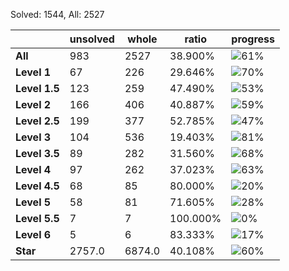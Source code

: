 Solved: 1544, All: 2527

| |unsolved|whole|ratio|progress|
|----|----|----|----|----|
|**All**| 983 | 2527 | 38.900%| ![61%](https://progress-bar.dev/61?title=All) |
|**Level 1**| 67 | 226 | 29.646%| ![70%](https://progress-bar.dev/70?title=Level+1++)|
|**Level 1.5**| 123 | 259 | 47.490%| ![53%](https://progress-bar.dev/53?title=Level+1.5)|
|**Level 2**| 166 | 406 | 40.887%| ![59%](https://progress-bar.dev/59?title=Level+2++)|
|**Level 2.5**| 199 | 377 | 52.785%| ![47%](https://progress-bar.dev/47?title=Level+2.5)|
|**Level 3**| 104 | 536 | 19.403%| ![81%](https://progress-bar.dev/81?title=Level+3++)|
|**Level 3.5**| 89 | 282 | 31.560%| ![68%](https://progress-bar.dev/68?title=Level+3.5)|
|**Level 4**| 97 | 262 | 37.023%| ![63%](https://progress-bar.dev/63?title=Level+4++)|
|**Level 4.5**| 68 | 85 | 80.000%| ![20%](https://progress-bar.dev/20?title=Level+4.5)|
|**Level 5**| 58 | 81 | 71.605%| ![28%](https://progress-bar.dev/28?title=Level+5++)|
|**Level 5.5**| 7 | 7 | 100.000%| ![0%](https://progress-bar.dev/0?title=Level+5.5)|
|**Level 6**| 5 | 6 | 83.333%| ![17%](https://progress-bar.dev/17?title=Level+6++)|
|**Star**|2757.0 | 6874.0 |40.108%| ![60%](https://progress-bar.dev/60?title=Star) |
